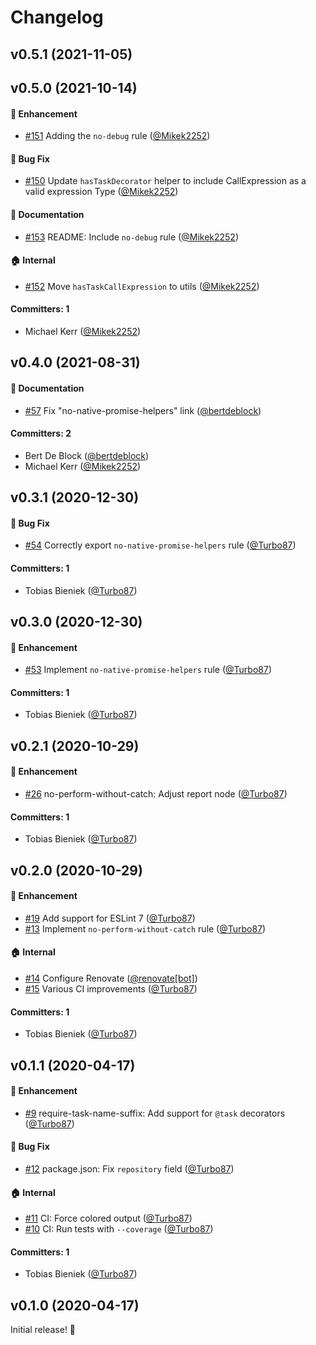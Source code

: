 # Changelog



## v0.5.1 (2021-11-05)

## v0.5.0 (2021-10-14)

#### :rocket: Enhancement
* [#151](https://github.com/Mainmatter/eslint-plugin-ember-concurrency/pull/151) Adding the `no-debug` rule ([@Mikek2252](https://github.com/Mikek2252))

#### :bug: Bug Fix
* [#150](https://github.com/Mainmatter/eslint-plugin-ember-concurrency/pull/150) Update `hasTaskDecorator` helper to include CallExpression as a valid expression Type ([@Mikek2252](https://github.com/Mikek2252))

#### :memo: Documentation
* [#153](https://github.com/Mainmatter/eslint-plugin-ember-concurrency/pull/153) README: Include `no-debug` rule ([@Mikek2252](https://github.com/Mikek2252))

#### :house: Internal
* [#152](https://github.com/Mainmatter/eslint-plugin-ember-concurrency/pull/152) Move `hasTaskCallExpression` to utils ([@Mikek2252](https://github.com/Mikek2252))

#### Committers: 1
- Michael Kerr ([@Mikek2252](https://github.com/Mikek2252))

## v0.4.0 (2021-08-31)

#### :memo: Documentation
* [#57](https://github.com/Mainmatter/eslint-plugin-ember-concurrency/pull/57) Fix "no-native-promise-helpers" link ([@bertdeblock](https://github.com/bertdeblock))

#### Committers: 2
- Bert De Block ([@bertdeblock](https://github.com/bertdeblock))
- Michael Kerr ([@Mikek2252](https://github.com/Mikek2252))

## v0.3.1 (2020-12-30)

#### :bug: Bug Fix
* [#54](https://github.com/Mainmatter/eslint-plugin-ember-concurrency/pull/54) Correctly export `no-native-promise-helpers` rule ([@Turbo87](https://github.com/Turbo87))

#### Committers: 1
- Tobias Bieniek ([@Turbo87](https://github.com/Turbo87))

## v0.3.0 (2020-12-30)

#### :rocket: Enhancement
* [#53](https://github.com/Mainmatter/eslint-plugin-ember-concurrency/pull/53) Implement `no-native-promise-helpers` rule ([@Turbo87](https://github.com/Turbo87))

#### Committers: 1
- Tobias Bieniek ([@Turbo87](https://github.com/Turbo87))

## v0.2.1 (2020-10-29)

#### :rocket: Enhancement
* [#26](https://github.com/Mainmatter/eslint-plugin-ember-concurrency/pull/26) no-perform-without-catch: Adjust report node ([@Turbo87](https://github.com/Turbo87))

#### Committers: 1
- Tobias Bieniek ([@Turbo87](https://github.com/Turbo87))

## v0.2.0 (2020-10-29)

#### :rocket: Enhancement
* [#19](https://github.com/Mainmatter/eslint-plugin-ember-concurrency/pull/19) Add support for ESLint 7 ([@Turbo87](https://github.com/Turbo87))
* [#13](https://github.com/Mainmatter/eslint-plugin-ember-concurrency/pull/13) Implement `no-perform-without-catch` rule ([@Turbo87](https://github.com/Turbo87))

#### :house: Internal
* [#14](https://github.com/Mainmatter/eslint-plugin-ember-concurrency/pull/14) Configure Renovate ([@renovate[bot]](https://github.com/apps/renovate))
* [#15](https://github.com/Mainmatter/eslint-plugin-ember-concurrency/pull/15) Various CI improvements ([@Turbo87](https://github.com/Turbo87))

#### Committers: 1
- Tobias Bieniek ([@Turbo87](https://github.com/Turbo87))

## v0.1.1 (2020-04-17)

#### :rocket: Enhancement
* [#9](https://github.com/Mainmatter/eslint-plugin-ember-concurrency/pull/9) require-task-name-suffix: Add support for `@task` decorators ([@Turbo87](https://github.com/Turbo87))

#### :bug: Bug Fix
* [#12](https://github.com/Mainmatter/eslint-plugin-ember-concurrency/pull/12) package.json: Fix `repository` field ([@Turbo87](https://github.com/Turbo87))

#### :house: Internal
* [#11](https://github.com/Mainmatter/eslint-plugin-ember-concurrency/pull/11) CI: Force colored output ([@Turbo87](https://github.com/Turbo87))
* [#10](https://github.com/Mainmatter/eslint-plugin-ember-concurrency/pull/10) CI: Run tests with `--coverage` ([@Turbo87](https://github.com/Turbo87))

#### Committers: 1
- Tobias Bieniek ([@Turbo87](https://github.com/Turbo87))


## v0.1.0 (2020-04-17)

Initial release! 🎉
